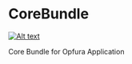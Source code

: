CoreBundle
==========

[![Alt text](https://travis-ci.org/Opfura/CoreBundle.svg)](https://travis-ci.org/Opfura/CoreBundle)

Core Bundle for Opfura Application
